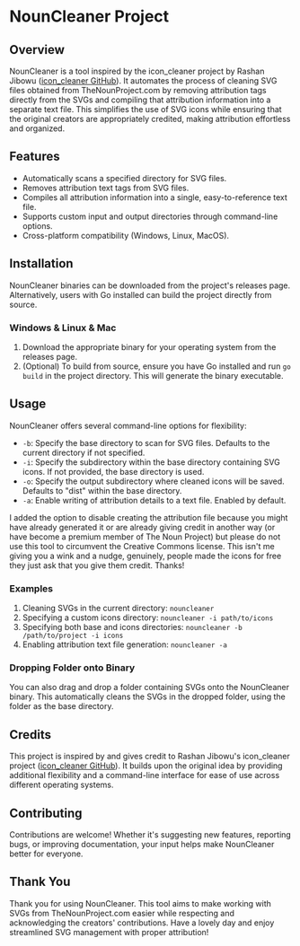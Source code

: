 # NounCleaner Project

## Overview
NounCleaner is a tool inspired by the icon_cleaner project by Rashan Jibowu ([icon_cleaner GitHub](https://github.com/rashanjibowu/icon_cleaner)). It automates the process of cleaning SVG files obtained from TheNounProject.com by removing attribution tags directly from the SVGs and compiling that attribution information into a separate text file. This simplifies the use of SVG icons while ensuring that the original creators are appropriately credited, making attribution effortless and organized.

## Features
- Automatically scans a specified directory for SVG files.
- Removes attribution text tags from SVG files.
- Compiles all attribution information into a single, easy-to-reference text file.
- Supports custom input and output directories through command-line options.
- Cross-platform compatibility (Windows, Linux, MacOS).

## Installation
NounCleaner binaries can be downloaded from the project's releases page. Alternatively, users with Go installed can build the project directly from source.

### Windows & Linux & Mac
1. Download the appropriate binary for your operating system from the releases page.
2. (Optional) To build from source, ensure you have Go installed and run `go build` in the project directory. This will generate the binary executable.

## Usage
NounCleaner offers several command-line options for flexibility:

- `-b`: Specify the base directory to scan for SVG files. Defaults to the current directory if not specified.
- `-i`: Specify the subdirectory within the base directory containing SVG icons. If not provided, the base directory is used.
- `-o`: Specify the output subdirectory where cleaned icons will be saved. Defaults to "dist" within the base directory.
- `-a`: Enable writing of attribution details to a text file. Enabled by default.

I added the option to disable creating the attribution file because you might have already generated it or are already giving credit in another way (or have become a premium member of The Noun Project) but please do not use this tool to circumvent the Creative Commons license. This isn't me giving you a wink and a nudge, genuinely, people made the icons for free they just ask that you give them credit. Thanks! 

### Examples
1. Cleaning SVGs in the current directory: `nouncleaner`
2. Specifying a custom icons directory: `nouncleaner -i path/to/icons`
3. Specifying both base and icons directories: `nouncleaner -b /path/to/project -i icons`
4. Enabling attribution text file generation: `nouncleaner -a`

### Dropping Folder onto Binary
You can also drag and drop a folder containing SVGs onto the NounCleaner binary. This automatically cleans the SVGs in the dropped folder, using the folder as the base directory.

## Credits
This project is inspired by and gives credit to Rashan Jibowu's icon_cleaner project ([icon_cleaner GitHub](https://github.com/rashanjibowu/icon_cleaner)). It builds upon the original idea by providing additional flexibility and a command-line interface for ease of use across different operating systems.

## Contributing
Contributions are welcome! Whether it's suggesting new features, reporting bugs, or improving documentation, your input helps make NounCleaner better for everyone.

## Thank You
Thank you for using NounCleaner. This tool aims to make working with SVGs from TheNounProject.com easier while respecting and acknowledging the creators' contributions. Have a lovely day and enjoy streamlined SVG management with proper attribution!
